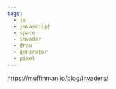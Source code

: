 ```yaml
---
tags:
  - js
  - javascript
  - space
  - invader
  - draw
  - generator
  - pixel
---
```

https://muffinman.io/blog/invaders/
